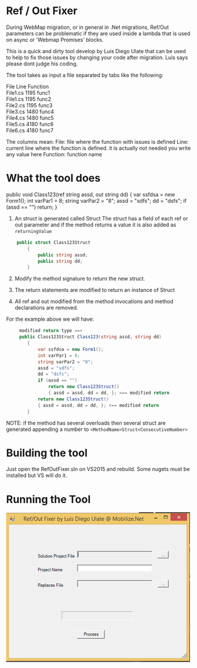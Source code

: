 Ref / Out Fixer
================

During WebMap migration, or in general in .Net migrations, Ref/Out parameters can be problematic 
if they are used inside a lambda that is used on async or 'Webmap Promises' blocks.

This is a quick and dirty tool develop by Luis Diego Ulate that 
can be used to help to fix those issues by changing your code after migration.
Luis says please dont judge his coding. 

The tool takes as input a file separated by tabs like the following:

File	Line	Function	
File1.cs	1195	func1	
File1.cs	1195	func2	
File2.cs	1195	func3	
File3.cs	1480	func4	
File4.cs	1480	func5	
File5.cs	4180	func6	
File6.cs	4180	func7

The columns mean:
File: file where the function with issues is defined
Line: current line where the function is defined. it is actually not needed you write any value here
Function: function name	



What the tool does
===================

 public void Class123(ref string assd, out string dd)
        {
            var ssfdsa = new Form1();
            int varPar1 = 8;
            string varPar2 = "8";
            assd = "sdfs";
            dd = "dsfs";
            if (assd == "")
                return;
        }
		
1. An struct is generated called <MethodName>Struct
The struct has a field of each ref or out parameter and if the method returns a value it is also added as `returningValue`
```C#
	public struct Class123Struct
        {
            public string assd;
            public string dd;
        }
```	

2. Modify the method signature to return the new struct.		

3. The return statements are modified to return an instance of <MethodName>Struct

4. All ref and out modified from the method invocations and method declarations are removed.

For the example above we will have:
```C#
     modified return type ==>   
	 public Class123Struct Class123(string assd, string dd)
        {
            var ssfdsa = new Form1();
            int varPar1 = 8;
            string varPar2 = "8";
            assd = "sdfs";
            dd = "dsfs";
            if (assd == "")
                return new Class123Struct() 
                { assd = assd, dd = dd, }; <== modified return
            return new Class123Struct()
            { assd = assd, dd = dd, }; <== modified return
        }
```
		
NOTE: if the method has several overloads then several struct are generated appending a number to `<MethodName>Struct<ConsecutiveNumber>`

Building the tool
=================
Just open the RefOutFixer.sln on VS2015 and rebuild. Some nugets must be installed but VS will do it.

Running the Tool
================
![ToolScreenShot](Capture.PNG)
